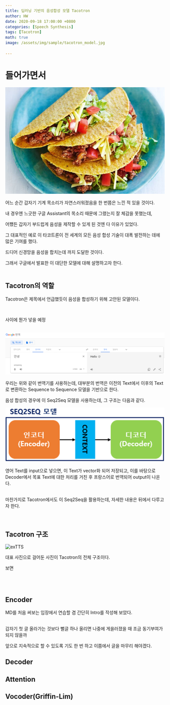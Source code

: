 ```yaml
---
title: 딥러닝 기반의 음성합성 모델 Tacotron
author: HW
date: 2020-09-18 17:00:00 +0800
categories: [Speech Synthesis]
tags: [Tacotron]
math: true
image: /assets/img/sample/tacotron_model.jpg

---
```




# **들어가면서**

![exTTS](/assets/img/sample/taco.jpg)

어느 순간 갑자기 기계 목소리가 자연스러워졌음을 한 번쯤은 느낀 적 있을 것이다. <br/>

내 경우엔 느긋한 구글 Assistant의 목소리 때문에 그랬는지 잘 체감을 못했는데,

어쨌든 갑자기 부드럽게 음성을 제작할 수 있게 된 것엔 다 이유가 있었다. <br/>

그 대표적인 예로 이 타코트론이 전 세계의 모든 음성 합성 기술이 대폭 발전하는 데에 많은 기여를 했다.

드디어 신경망을 음성을 합치는데 까지 도달한 것이다.

그래서 구글에서 발표한 이 대단한 모델에 대해 설명하고자 한다.<br/><br/>





## Tacotron의 역할

Tacotron은 제목에서 언급했듯이 음성을 합성하기 위해 고안된 모델이다.<br/>

<br>

사이에 뭔가 넣을 예정

<br/>![exTTS](/assets/img/sample/translateHI.png)

우리는 위와 같이 번역기를 사용하는데, 대부분의 번역은 이전의 Text에서 이후의 Text로 변환하는 Sequence to Sequence 모델을 기반으로 한다.<br>

음성 합성의 경우에 이 Seq2Seq 모델을 사용하는데,  그 구조는 다음과 같다.

![exTTS](/assets/img/sample/seq2seq.png)

영어 Text를 input으로 넣으면, 이 Text가 vector화 되어 저장되고, 이를 바탕으로 Decoder에서 목표 Text에 대한 처리를 거친 후 프랑스어로 번역되어 output이 나온다.<br><br>

마찬가지로 Tacotron에서도 이 Seq2Seq을 활용하는데, 자세한 내용은 뒤에서 다루고자 한다. <br/><br/><br/>



## Tacotron 구조

![exTTS](/assets/img/sample/tacotron_model.jpg)

대표 사진으로 걸어둔 사진이 Tacotron의 전체 구조이다.<br>

보면 

<br/><br/>



## Encoder

MD를 처음 써보는 입장에서 연습할 겸 간단히 Intro를 작성해 보았다.<br/><br/>



갑자기 첫 글 올라가는 것보다 뻘글 하나 올리면 나중에 게을러졌을 때 조금 동기부여가 되지 않을까

앞으로 지속적으로 할 수 있도록 기도 한 번 하고 이쯤에서 글을 마무리 해야겠다. 





## Decoder





## Attention





## Vocoder(Griffin-Lim)

